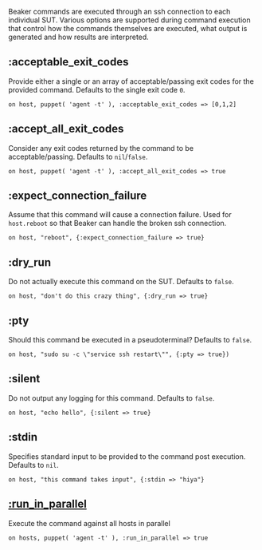Beaker commands are executed through an ssh connection to each individual SUT.  Various options are supported during command execution that control how the commands themselves are executed, what output is generated and how results are interpreted.

## :acceptable_exit_codes

Provide either a single or an array of acceptable/passing exit codes for the provided command.  Defaults to the single exit code `0`.

    on host, puppet( 'agent -t' ), :acceptable_exit_codes => [0,1,2]

## :accept_all_exit_codes

Consider any exit codes returned by the command to be acceptable/passing.  Defaults to `nil`/`false`.

    on host, puppet( 'agent -t' ), :accept_all_exit_codes => true

## :expect_connection_failure

Assume that this command will cause a connection failure.  Used for `host.reboot` so that Beaker can handle the broken ssh connection.

    on host, "reboot", {:expect_connection_failure => true}

## :dry_run

Do not actually execute this command on the SUT.  Defaults to `false`.

    on host, "don't do this crazy thing", {:dry_run => true}

## :pty

Should this command be executed in a pseudoterminal?  Defaults to `false`.

    on host, "sudo su -c \"service ssh restart\"", {:pty => true})

## :silent

Do not output any logging for this command.  Defaults to `false`.

    on host, "echo hello", {:silent => true}

## :stdin

Specifies standard input to be provided to the command post execution.  Defaults to `nil`.

    on host, "this command takes input", {:stdin => "hiya"}

## [:run_in_parallel](../how_to/run_in_parallel.md)

Execute the command against all hosts in parallel

    on hosts, puppet( 'agent -t' ), :run_in_parallel => true
